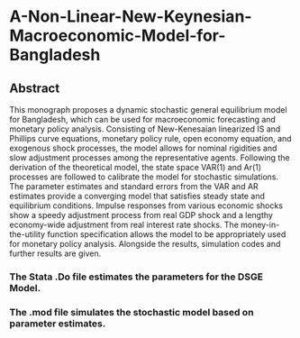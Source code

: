 # A-Non-Linear-New-Keynesian-Macroeconomic-Model-for-Bangladesh

## Abstract 
This monograph proposes a dynamic stochastic general equilibrium model for Bangladesh, which can be used for macroeconomic forecasting and monetary policy analysis. Consisting of New-Kenesaian linearized IS  and Phillips curve equations, monetary policy rule, open economy equation, and exogenous shock processes, the model allows for nominal rigidities and slow adjustment processes among the representative agents. Following the derivation of the theoretical model, the state space VAR(1) and Ar(1) processes are followed to calibrate the model for stochastic simulations. The parameter estimates and standard errors from the VAR and AR estimates provide a converging model that satisfies steady state and equilibrium conditions. Impulse responses from various economic shocks show a speedy adjustment process from real GDP shock and a lengthy economy-wide adjustment from real interest rate shocks. The money-in-the-utility function specification allows the model to be appropriately used for monetary policy analysis. Alongside the results, simulation codes and further results are given. 

### The Stata .Do file estimates the parameters for the DSGE Model. 
### The .mod file simulates the stochastic model based on parameter estimates. 
